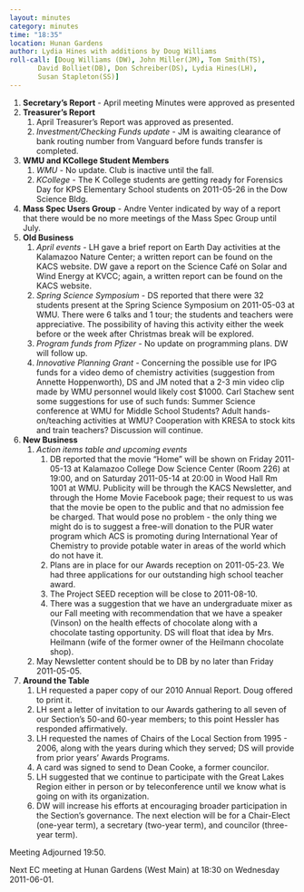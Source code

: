 ```yaml
---
layout: minutes
category: minutes
time: "18:35"
location: Hunan Gardens
author: Lydia Hines with additions by Doug Williams
roll-call: [Doug Williams (DW), John Miller(JM), Tom Smith(TS),
	   David Bolliet(DB), Don Schreiber(DS), Lydia Hines(LH),
	   Susan Stapleton(SS)]
---
```


1. **Secretary’s Report** - April meeting Minutes were approved as presented
2. **Treasurer’s Report**
   1. April Treasurer’s Report was approved as presented.
   2. *Investment/Checking Funds update* - JM is awaiting clearance of bank routing number from Vanguard before funds transfer is completed.
3. **WMU and KCollege Student Members**
   1. *WMU* - No update. Club is inactive until the fall.
   2. *KCollege* - The K College students are getting ready for Forensics Day for KPS Elementary School students on 2011-05-26 in the Dow Science Bldg.
4. **Mass Spec Users Group** - Andre Venter indicated by way of a report that there would be no more meetings of the Mass Spec Group until July.
5. **Old Business**
   1. *April events* - LH gave a brief report on Earth Day activities at the Kalamazoo Nature Center; a written report can be found on the KACS website.  DW gave a report on the Science Café on Solar and Wind Energy at KVCC; again, a written report can be found on the KACS website.
   2. *Spring Science Symposium* - DS reported that there were 32 students present at the Spring Science Symposium on 2011-05-03 at WMU. There were 6 talks and 1 tour; the students and teachers were appreciative.  The possibility of having this activity either the week before or the week after Christmas break will be explored.
   3. *Program funds from Pfizer* - No update on programming plans.  DW will follow up.
   4. *Innovative Planning Grant* - Concerning the possible use for IPG funds for a video demo of chemistry activities (suggestion from Annette Hoppenworth), DS and JM noted that a 2-3 min video clip made by WMU personnel would likely cost $1000.   Carl Stachew sent some suggestions for use of such funds: Summer Science conference at WMU for Middle School Students?  Adult hands-on/teaching activities at WMU?  Cooperation with KRESA to stock kits and train teachers?  Discussion will continue.
6. **New Business**
   1. *Action items table and upcoming events*
      1. DB reported that the movie “Home” will be shown on Friday 2011-05-13 at Kalamazoo College Dow Science Center (Room 226) at 19:00, and on Saturday 2011-05-14 at 20:00 in Wood Hall Rm 1001 at WMU. Publicity will be through the KACS Newsletter, and through the Home Movie Facebook page; their request to us was that the movie be open to the public and that no admission fee be charged. That would pose no problem - the only thing we might do is to suggest a free-will donation to the PUR water program which ACS is promoting during International Year of Chemistry to provide potable water in areas of the world which do not have it.
      2. Plans are in place for our Awards reception on 2011-05-23. We had three applications for our outstanding high school teacher award.
      3. The Project SEED reception will be close to 2011-08-10.
      4. There was a suggestion that we have an undergraduate mixer as our Fall meeting with recommendation that we have a speaker (Vinson) on  the health effects of chocolate along with a chocolate tasting opportunity. DS will float that idea by Mrs. Heilmann (wife of the former owner of the Heilmann chocolate shop).
   2. May Newsletter content should be to DB by no later than Friday 2011-05-05.
7. **Around the Table**
   1. LH requested a paper copy of our 2010 Annual Report. Doug offered to print it.
   2. LH sent a letter of invitation to our Awards gathering to all seven of our Section’s 50-and 60-year members; to this point Hessler has responded affirmatively.
   3. LH requested the names of Chairs of the Local Section from 1995 - 2006, along with the years during which they served; DS will provide from prior years’ Awards Programs.
   4. A card was signed to send to Dean Cooke, a former councilor.
   5. LH suggested that we continue to participate with the Great Lakes Region either in person or by teleconference until we know what is going on with its organization.
   6. DW will increase his efforts at encouraging broader participation in the Section’s governance.  The next election will be for a Chair-Elect (one-year term), a secretary (two-year term), and councilor (three-year term).

Meeting Adjourned 19:50.

Next EC meeting at Hunan Gardens (West Main) at 18:30 on Wednesday 2011-06-01.
